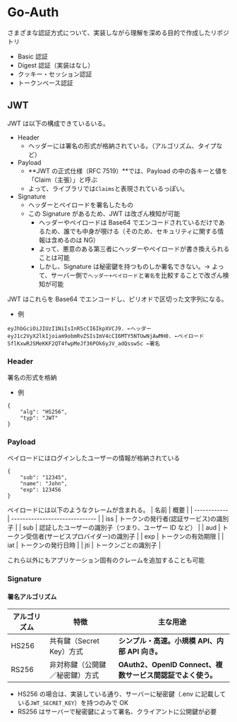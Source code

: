 # Go-Auth

さまざまな認証方式について、実装しながら理解を深める目的で作成したリポジトリ

- Basic 認証
- Digest 認証（実装はなし）
- クッキー・セッション認証
- トークンベース認証

## JWT

JWT は以下の構成できているいる。

- Header
  - ヘッダーには署名の形式が格納されている。（アルゴリズム、タイプなど）
- Payload
  - **JWT の正式仕様（RFC 7519）**では、Payload の中の各キーと値を「Claim（主張）」と呼ぶ
  - よって、ライブラリでは`Claims`と表現されているっぽい。
- Signature
  - ヘッダーとペイロードを署名したもの
  - この Signature があるため、JWT は改ざん検知が可能
    - ヘッダーやペイロードは Base64 でエンコードされているだけであるため、誰でも中身が覗ける（そのため、セキュリティに関する情報は含めるのは NG）
    - よって、悪意のある第三者にヘッダーやペイロードが書き換えられることは可能
    - しかし、Signature は秘密鍵を持つものしか署名できない。→ よって、サーバー側で`ヘッダー+ペイロード`と`署名`を比較することで改ざん検知が可能

JWT はこれらを Base64 でエンコードし、ピリオドで区切った文字列になる。

- 例

```
eyJhbGciOiJIUzI1NiIsInR5cCI6IkpXVCJ9. ←ヘッダー
eyJ1c2VyX2lkIjoiam9obmRvZSIsImV4cCI6MTY5NTUwNjAwMH0. ←ペイロード
SflKxwRJSMeKKF2QT4fwpMeJf36POk6yJV_adQssw5c ←署名
```

### Header

署名の形式を格納

- 例

```
{
	"alg": "HS256",
	"typ": "JWT"
}
```

### Payload

ペイロードにはログインしたユーザーの情報が格納されている

```
{
	"sub": "12345",
	"name": "John",
	"exp": 123456
}
```

ペイロードには以下のようなクレームが含まれる。
| 名前 | 概要 |
| ------------ | ------------------------------ |
| iss | トークンの発行者(認証サービス)の識別子 |
| sub | 認証したユーザーの識別子（つまり、ユーザー ID など） |
| aud | トークン受信者(サービスプロバイダー)の識別子 |
| exp | トークンの有効期限 |
| iat | トークンの発行日時 |
| jti | トークンごとの識別子 |

これら以外にもアプリケーション固有のクレームを追加することも可能

### Signature

#### 署名アルゴリズム

| アルゴリズム | 特徴                           | 主な用途                                                   |
| ------------ | ------------------------------ | ---------------------------------------------------------- |
| HS256        | 共有鍵（Secret Key）方式       | **シンプル・高速。小規模 API、内部 API 向き。**            |
| RS256        | 非対称鍵（公開鍵／秘密鍵）方式 | **OAuth2、OpenID Connect、複数サービス間認証でよく使う。** |

- HS256 の場合は、実装している通り、サーバーに秘密鍵（.env に記載している`JWT_SECRET_KEY`）を持つのみで OK
- RS256 はサーバーで秘密鍵によって署名、クライアントに公開鍵が必要
